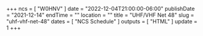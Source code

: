 +++
ncs = [ "W0HNV" ]
date = "2022-12-04T21:00:00-06:00"
publishDate = "2021-12-14"
endTime = ""
location = ""
title = "UHF/VHF Net 48"
slug = "uhf-vhf-net-48"
dates = [ "NCS Schedule" ]
outputs = [ "HTML" ]
update = 1
+++
